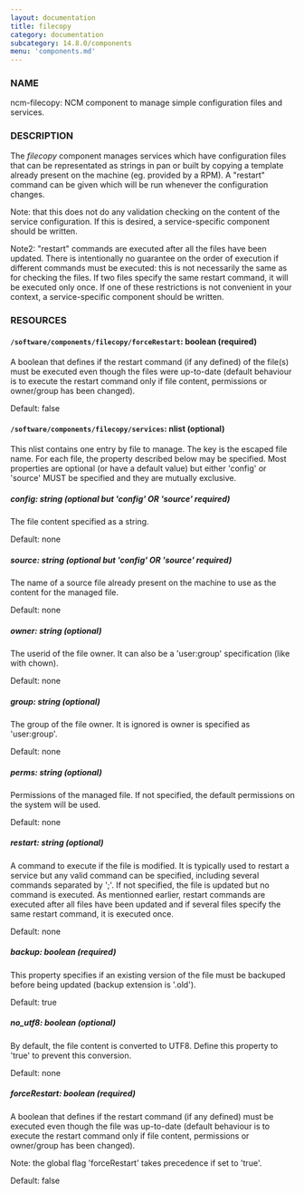 ```yaml
---
layout: documentation
title: filecopy
category: documentation
subcategory: 14.8.0/components
menu: 'components.md'
---
```

### NAME

ncm-filecopy: NCM component to manage simple configuration files and services.

### DESCRIPTION

The _filecopy_ component manages services which have
configuration files that can be representated as strings in pan or built by copying
a template already present on the machine (eg. provided by a RPM).  A "restart"
command can be given which will be run whenever the configuration
changes.

Note: that this does not do any validation checking on the content of
the service configuration.  If this is desired, a service-specific
component should be written.

Note2: "restart" commands are executed after all the files have been updated. There is intentionally no
guarantee on the order of execution if different commands must be executed: this is not necessarily the same
as for checking the files. If two files specify the same restart command, it will be executed only once. If
one of these restrictions is not convenient in your context, a service-specific
component should be written.

### RESOURCES

#### `/software/components/filecopy/forceRestart`: boolean (required)

A boolean that defines if the restart command (if any defined) of the file(s)
must be executed even though the files were up-to-date (default behaviour is to execute the
restart command only if file content, permissions or owner/group has been changed).

Default: false

#### `/software/components/filecopy/services`: nlist (optional)

This nlist contains one entry by file to manage. The key is the escaped file name. For each file, the
property described below may be specified. Most properties are optional (or have a default value) but either
'config' or 'source' MUST be specified and they are mutually exclusive.

##### config: string (optional but 'config' OR 'source' required)

The file content specified as a string.

Default: none

##### source: string (optional but 'config' OR 'source' required)

The name of a source file already present on the machine to use as the content for the managed file.

Default: none

##### owner: string (optional)

The userid of the file owner. It can also be a 'user:group' specification (like with chown).

Default: none

##### group: string (optional)

The group of the file owner. It is ignored is owner is specified as 'user:group'.

Default: none

##### perms: string (optional)

Permissions of the managed file. If not specified, the default permissions on the system will be used.

Default: none

##### restart: string (optional)

A command to execute if the file is modified. It is typically used to restart a service but any valid
command can be specified, including several commands separated by ';'. If not specified, the file is
updated but no command is executed. As mentionned earlier, restart commands are executed after all files
have been updated and if several files specify the same restart command, it is executed once.

Default: none

##### backup: boolean (required)

This property specifies if an existing version of the file must be backuped before being updated (backup
extension is '.old').

Default: true

##### no\_utf8: boolean (optional)

By default, the file content is converted to UTF8. Define this property to 'true' to prevent this
conversion.

Default: none

##### forceRestart: boolean (required)

A boolean that defines if the restart command (if any defined)
must be executed even though the file was up-to-date (default behaviour is to execute the
restart command only if file content, permissions or owner/group has been changed).

Note: the global flag 'forceRestart' takes precedence if set to 'true'.

Default: false

